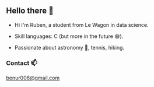 ## Hello there 👋
- Hi I'm Ruben, a student from Le Wagon in data science.

- Skill languages: C (but more in the future 😄).

- Passionate about astronomy 🔭, tennis, hiking.

### Contact 📫

<a href="benur006@gmail.com">benur006@gmail.com</a>
